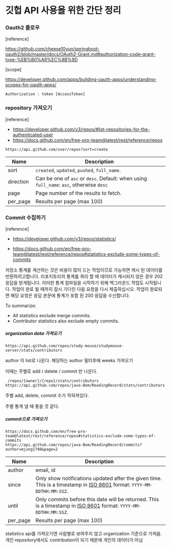 # 깃헙 API 사용을 위한 간단 정리

### Oauth2 플로우

[reference]

https://github.com/cheese10yun/springboot-oauth2/blob/master/docs/OAuth2-Grant.md#authorization-code-grant-type-%EB%B0%A9%EC%8B%9D

[scope]

https://developer.github.com/apps/building-oauth-apps/understanding-scopes-for-oauth-apps/

```
Authorization : token [AccessToken]
```



### repository 가져오기

[reference]

- https://developer.github.com/v3/repos/#list-repositories-for-the-authenticated-user
- https://docs.github.com/en/free-pro-team@latest/rest/reference/repos

```
https://api.github.com/user/repos?sort=create
```

 

| Name      | Description                                                  |
| --------- | ------------------------------------------------------------ |
| sort      | `created`, `updated`, `pushed`, `full_name`.                 |
| direction | Can be one of `asc` or `desc`. Default: when using `full_name`: `asc`, otherwise `desc` |
| page      | Page number of the results to fetch.                         |
| per_page  | Results per page (max 100)                                   |



### Commit 수집하기

[reference]

- https://developer.github.com/v3/repos/statistics/

- https://docs.github.com/en/free-pro-team@latest/rest/reference/repos#statistics-exclude-some-types-of-commits



저장소 통계를 계산하는 것은 비용이 많이 드는 작업이므로 가능하면 캐시 된 데이터를 반환하려고합니다. 리포지토리의 통계를 쿼리 할 때 데이터가 캐시되지 않은 경우 202 응답을 받게됩니다. 이러한 통계 컴파일을 시작하기 위해 백그라운드 작업도 시작됩니다. 작업이 완료 될 때까지 잠시 기다린 다음 요청을 다시 제출하십시오. 작업이 완료되면 해당 요청은 응답 본문에 통계가 포함 된 200 응답을 수신합니다.

To summarize:

- All statistics exclude merge commits.
- Contributor statistics also exclude empty commits.



##### organization data 가져오기

```
https://api.github.com/repos/study-mouse/studymouse-server/stats/contributors
```

author 이 list로 나온다. 해당하는 author 필터후에 weeks 가져오기

이때는 주별로 add / delete / commit 만 나온다.


```shell script
 /repos/{owner}/{repo}/stats/contributors
https://api.github.com/repos/java-Bom/ReadingRecord/stats/contributors
```
주별 add, delete, commit 수가 적혀져있다.

주별 통계 낼 때 좋을 것 같다.


##### commit으로 가져오기

```
https://docs.github.com/en/free-pro-team@latest/rest/reference/repos#statistics-exclude-some-types-of-commits
https://api.github.com/repos/java-Bom/ReadingRecord/commits?author=mjung1798&page=2
```

| Name     | Description                                                  |
| -------- | ------------------------------------------------------------ |
| author   | email, id                                                    |
| since    | Only show notifications updated after the given time. This is a timestamp in [ISO 8601](https://en.wikipedia.org/wiki/ISO_8601) format: `YYYY-MM-DDTHH:MM:SSZ`. |
| until    | Only commits before this date will be returned. This is a timestamp in [ISO 8601](https://en.wikipedia.org/wiki/ISO_8601) format: `YYYY-MM-DDTHH:MM:SSZ`. |
| per_page | Results per page (max 100)                                   |

statistics api를 가져오기엔 사람별로 보여주지 않고 organization 기준으로 가져옴.
개인 repository에서도 contribution이 되기 때문에 개인의 데이터가 아님

